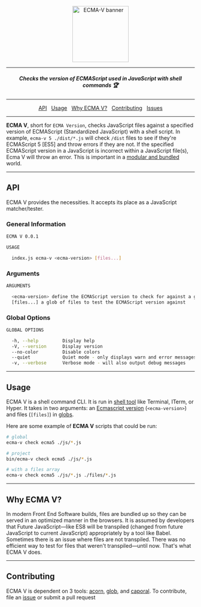 <p align="center">
  <img alt="ECMA-V banner" src="https://yowainwright.imgix.net/gh/ecma-v.svg" width="150" />
</p>

----

<h5 align="center">Checks the version of ECMAScript used in JavaScript with shell commands  🏆</h5>

----

<p align="center">
  <a href="#api">API</a>&nbsp;&nbsp;
  <a href="#usage">Usage</a>&nbsp;&nbsp;
  <a href="#why">Why ECMA V?</a>&nbsp;&nbsp;
  <a href="#contributing">Contributing</a>&nbsp;&nbsp;
  <a href="/issues">Issues</a>  
</p>

----

**ECMA V**, short for `ECMA Version`, checks JavaScript files against a specified version of ECMAScript (Standardized JavaScript) with a shell script. In example, `ecma-v 5 ./dist/*.js` will check `/dist` files to see if they're ECMAScript 5 [ES5] and throw errors if they are not. If the specified ECMAScript version in a JavaScript is incorrect within a JavaScript file(s), Ecma V will throw an error. This is important in a [modular and bundled](https://www.sitepoint.com/javascript-modules-bundling-transpiling/) world. 

----

## API

ECMA V provides the necessities. It accepts its place as a JavaScript matcher/tester.

### General Information

```sh
ECMA V 0.0.1

USAGE

  index.js ecma-v <ecma-version> [files...]
```

### Arguments

```sh
ARGUMENTS

  <ecma-version> define the ECMAScript version to check for against a glob of JavaScript files      required
  [files...] a glob of files to test the ECMAScript version against                          optional
```

### Global Options

```sh
GLOBAL OPTIONS

  -h, --help         Display help
  -V, --version      Display version
  --no-color         Disable colors
  --quiet            Quiet mode - only displays warn and error messages
  -v, --verbose      Verbose mode - will also output debug messages
```

----

## Usage

ECMA V is a shell command CLI. It is run in [shell tool](http://linuxcommand.org/lc3_learning_the_shell.php) like Terminal, ITerm, or Hyper. It takes in two arguments: an [Ecmascript version](https://www.w3schools.com/js/js_versions.asp) (`<ecma-version>`) and files (`[files]`) in [globs](http://searchsecurity.techtarget.com/definition/globbing).

Here are some example of **ECMA V** scripts that could be run:

```sh
# global
ecma-v check ecma5 ./js/*.js

# project
bin/ecma-v check ecma5 ./js/*.js

# with a files array
ecma-v check ecma5 ./js/*.js ./files/*.js
```

----


<h2 id="why">Why ECMA V?</h2>

In modern Front End Software builds, files are bundled up so they can be served in an optimized manner in the browsers. It is assumed by developers that Future JavaScript—like ES8 will be transpiled (changed from future JavaScript to current JavaScript) appropriately by a tool like Babel. Sometimes there is an issue where files are not transpiled. There was no efficient way to test for files that weren't transpiled—until now. That's what ECMA V does.

----

## Contributing

ECMA V is dependent on 3 tools: [acorn](https://github.com/ternjs/acorn/), [glob](https://www.npmjs.com/package/glob), and [caporal](https://github.com/mattallty/Caporal.js). To contribute, file an [issue](https://github.com/dollarshaveclub/ecma-v/issues) or submit a pull request
